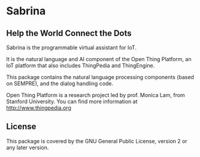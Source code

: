 # Sabrina

## Help the World Connect the Dots

Sabrina is the programmable virtual assistant for IoT.

It is the natural language and AI component of the Open Thing Platform, an IoT
platform that also includes ThingPedia and ThingEngine.

This package contains the natural language processing components
(based on SEMPRE), and the dialog handling code.

Open Thing Platform is a research project led by prof. Monica Lam,
from Stanford University.  You can find more information at
http://www.thingpedia.org

## License

This package is covered by the GNU General Public License, version 2
or any later version.
